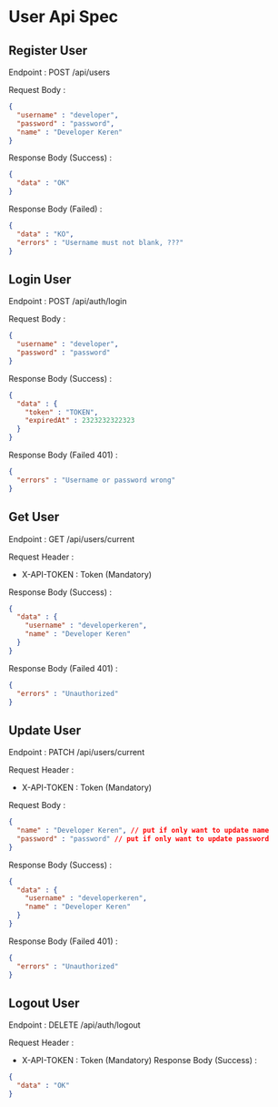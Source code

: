 # User Api Spec

## Register User

Endpoint : POST /api/users

Request Body :

```json
{
  "username" : "developer",
  "password" : "password",
  "name" : "Developer Keren"
}
```

Response Body (Success) :

```json
{
  "data" : "OK"
}
```

Response Body (Failed) :

```json
{
  "data" : "KO",
  "errors" : "Username must not blank, ???"
}
```

## Login User

Endpoint : POST /api/auth/login

Request Body :

```json
{
  "username" : "developer",
  "password" : "password"
}
```

Response Body (Success) :

```json
{
  "data" : {
    "token" : "TOKEN",
    "expiredAt" : 2323232322323
  }
}
```

Response Body (Failed 401) :

```json
{
  "errors" : "Username or password wrong"
}
```

## Get User

Endpoint : GET /api/users/current

Request Header :

- X-API-TOKEN : Token (Mandatory)

Response Body (Success) :

```json
{
  "data" : {
    "username" : "developerkeren",
    "name" : "Developer Keren"
  }
}
```

Response Body (Failed 401) :

```json
{
  "errors" : "Unauthorized"
}
```

## Update User

Endpoint : PATCH /api/users/current

Request Header :

- X-API-TOKEN : Token (Mandatory)

Request Body :

```json
{
  "name" : "Developer Keren", // put if only want to update name
  "password" : "password" // put if only want to update password
}
```

Response Body (Success) :

```json
{
  "data" : {
    "username" : "developerkeren",
    "name" : "Developer Keren"
  }
}
```

Response Body (Failed 401) :

```json
{
  "errors" : "Unauthorized"
}
```

## Logout User

Endpoint : DELETE /api/auth/logout

Request Header :

- X-API-TOKEN : Token (Mandatory)
  Response Body (Success) :

```json
{
  "data" : "OK"
}
```